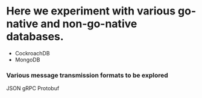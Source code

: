 # Here we experiment with various go-native and non-go-native databases.


- CockroachDB
- MongoDB

### Various message transmission formats to be explored
JSON
gRPC
Protobuf


